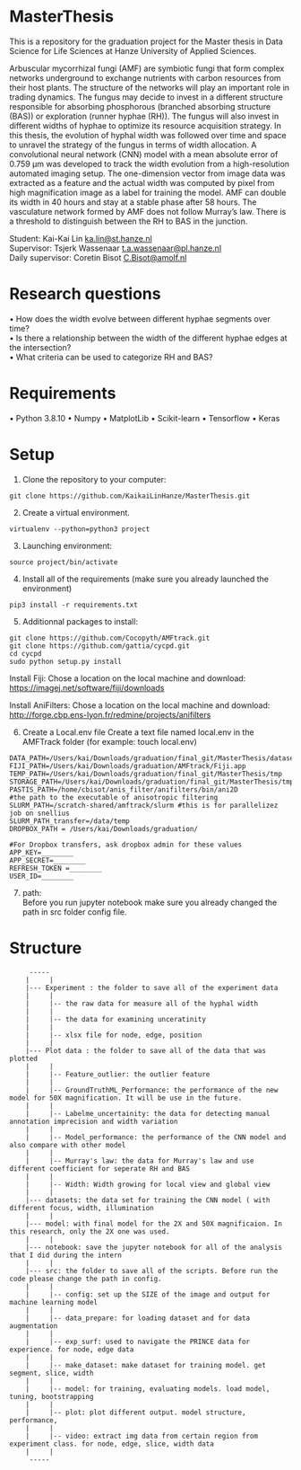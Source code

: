 # MasterThesis
This is a repository for the graduation project for the Master thesis in Data Science for Life Sciences at Hanze University of Applied Sciences.

Arbuscular mycorrhizal fungi (AMF) are symbiotic fungi that form complex networks underground to exchange nutrients with carbon resources from their host plants. The structure of the networks will play an important role in trading dynamics. The fungus may decide to invest in a different structure responsible for absorbing phosphorous (branched absorbing structure (BAS)) or exploration (runner hyphae (RH)). The fungus will also invest in different widths of hyphae to optimize its resource acquisition strategy. In this thesis, the evolution of hyphal width was followed over time and space to unravel the strategy of the fungus in terms of width allocation. A convolutional neural network (CNN) model with a mean absolute error of 0.759 µm was developed to track the width evolution from a high-resolution automated imaging setup. The one-dimension vector from image data was extracted as a feature and the actual width was computed by pixel from high magnification image as a label for training the model. AMF can double its width in 40 hours and stay at a stable phase after 58 hours. The vasculature network formed by AMF does not follow Murray’s law. There is a threshold to distinguish between the RH to BAS in the junction.

Student: Kai-Kai Lin ka.lin@st.hanze.nl  
Supervisor: Tsjerk Wassenaar t.a.wassenaar@pl.hanze.nl  
Daily supervisor: Coretin Bisot C.Bisot@amolf.nl  

# Research questions
•	How does the width evolve between different hyphae segments over time?  
•	Is there a relationship between the width of the different hyphae edges at the intersection?  
•	What criteria can be used to categorize RH and BAS?  

# Requirements
•	Python 3.8.10
•	Numpy
•	MatplotLib
•	Scikit-learn
•	Tensorflow
•	Keras

# Setup
1. Clone the repository to your computer:
```
git clone https://github.com/KaikaiLinHanze/MasterThesis.git
```
2. Create a virtual environment.
```
virtualenv --python=python3 project
```
3. Launching environment:
```
source project/bin/activate
```
4. Install all of the requirements (make sure you already launched the environment)
```
pip3 install -r requirements.txt
```
5. Additionnal packages to install:
```
git clone https://github.com/Cocopyth/AMFtrack.git
git clone https://github.com/gattia/cycpd.git
cd cycpd
sudo python setup.py install
```
Install Fiji:
Chose a location on the local machine and download: https://imagej.net/software/fiji/downloads

Install AniFilters:
Chose a location on the local machine and download: http://forge.cbp.ens-lyon.fr/redmine/projects/anifilters

6. Create a Local.env file
Create a text file named local.env in the AMFTrack folder (for example: touch local.env)
```
DATA_PATH=/Users/kai/Downloads/graduation/final_git/MasterThesis/datasets
FIJI_PATH=/Users/kai/Downloads/graduation/AMFtrack/Fiji.app
TEMP_PATH=/Users/kai/Downloads/graduation/final_git/MasterThesis/tmp
STORAGE_PATH=/Users/kai/Downloads/graduation/final_git/MasterThesis/tmp
PASTIS_PATH=/home/cbisot/anis_filter/anifilters/bin/ani2D 
#the path to the executable of anisotropic filtering
SLURM_PATH=/scratch-shared/amftrack/slurm #this is for parallelizez job on snellius
SLURM_PATH_transfer=/data/temp
DROPBOX_PATH = /Users/kai/Downloads/graduation/

#For Dropbox transfers, ask dropbox admin for these values
APP_KEY=________
APP_SECRET=________
REFRESH_TOKEN =________
USER_ID=________
```

7. path:  
Before you run jupyter notebook make sure you already changed the path in src folder config file.

# Structure
```
     -----
    |     |
    |--- Experiment : the folder to save all of the experiment data
    |     |
    |     |-- the raw data for measure all of the hyphal width
    |     |
    |     |-- the data for examining unceratinity
    |     |
    |     |-- xlsx file for node, edge, position
    |     |
    |--- Plot data : the folder to save all of the data that was plotted
    |     |
    |     |-- Feature_outlier: the outlier feature
    |     |
    |     |-- GroundTruthML_Performance: the performance of the new model for 50X magnification. It will be use in the future.
    |     |
    |     |-- Labelme_uncertainity: the data for detecting manual annotation imprecision and width variation 
    |     |
    |     |-- Model_performance: the performance of the CNN model and also compare with other model
    |     |
    |     |-- Murray's law: the data for Murray's law and use different coefficient for seperate RH and BAS
    |     |
    |     |-- Width: Width growing for local view and global view
    |     |
    |--- datasets: the data set for training the CNN model ( with different focus, width, illumination
    |     |
    |--- model: with final model for the 2X and 50X magnificaion. In this research, only the 2X one was used.
    |     |
    |--- notebook: save the jupyter notebook for all of the analysis that I did during the intern
    |     |
    |--- src: the folder to save all of the scripts. Before run the code please change the path in config.
    |     |
    |     |-- config: set up the SIZE of the image and output for machine learning model
    |     |
    |     |-- data_prepare: for loading dataset and for data augmentation
    |     |
    |     |-- exp_surf: used to navigate the PRINCE data for experience. for node, edge data
    |     |
    |     |-- make_dataset: make dataset for training model. get segment, slice, width 
    |     |
    |     |-- model: for training, evaluating models. load model, tuning, bootstrapping
    |     |
    |     |-- plot: plot different output. model structure, performance, 
    |     |
    |     |-- video: extract img data from certain region from experiment class. for node, edge, slice, width data
    |     |
     -----
``` 
